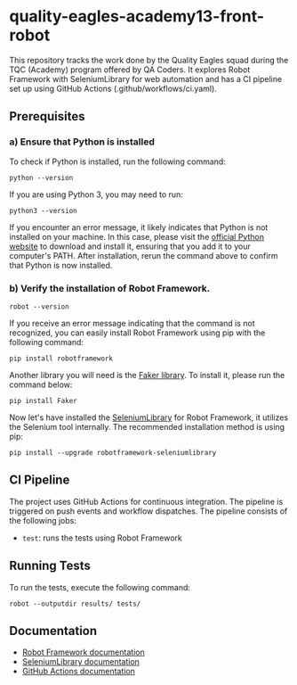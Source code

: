 # quality-eagles-academy13-front-robot

This repository tracks the work done by the Quality Eagles squad during the TQC (Academy) program offered by QA Coders. It explores Robot Framework with SeleniumLibrary for web automation and has a CI pipeline set up using GitHub Actions (.github/workflows/ci.yaml).

## Prerequisites

### a) Ensure that Python is installed

To check if Python is installed, run the following command:

    python --version

If you are using Python 3, you may need to run:

    python3 --version

If you encounter an error message, it likely indicates that Python is not installed on your machine. In this case, please visit the [official Python website](https://www.python.org/downloads/) to download and install it, ensuring that you add it to your computer's PATH. After installation, rerun the command above to confirm that Python is now installed.

### b) Verify the installation of Robot Framework.

    robot --version

If you receive an error message indicating that the command is not recognized, you can easily install Robot Framework using pip with the following command:

    pip install robotframework

Another library you will need is the [Faker library](https://pypi.org/project/Faker/). To install it, please run the command below:

    pip install Faker

Now let's have installed the [SeleniumLibrary](https://robotframework.org/SeleniumLibrary/) for Robot Framework, it utilizes the Selenium tool internally. The recommended installation method is using pip:

    pip install --upgrade robotframework-seleniumlibrary

## CI Pipeline

The project uses GitHub Actions for continuous integration. The pipeline is triggered on push events and workflow dispatches. The pipeline consists of the following jobs:

* `test`: runs the tests using Robot Framework

## Running Tests

To run the tests, execute the following command:

    robot --outputdir results/ tests/

## Documentation

* [Robot Framework documentation](https://robotframework.org/)
* [SeleniumLibrary documentation](https://robotframework.org/SeleniumLibrary/)
* [GitHub Actions documentation](https://docs.github.com/en/actions)
